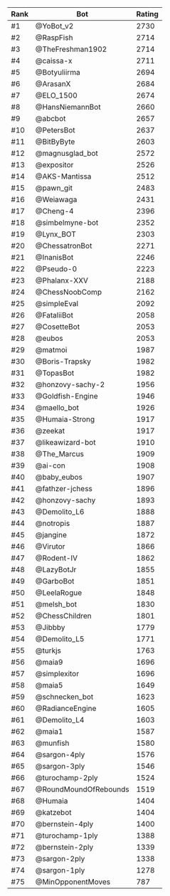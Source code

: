 Rank|Bot|Rating
---|---|---
#1|@YoBot_v2|2730
#2|@RaspFish|2714
#3|@TheFreshman1902|2714
#4|@caissa-x|2711
#5|@Botyuliirma|2694
#6|@ArasanX|2684
#7|@ELO_1500|2674
#8|@HansNiemannBot|2660
#9|@abcbot|2657
#10|@PetersBot|2637
#11|@BitByByte|2603
#12|@magnusglad_bot|2572
#13|@expositor|2526
#14|@AKS-Mantissa|2512
#15|@pawn_git|2483
#16|@Weiawaga|2431
#17|@Cheng-4|2396
#18|@simbelmyne-bot|2352
#19|@Lynx_BOT|2303
#20|@ChessatronBot|2271
#21|@InanisBot|2246
#22|@Pseudo-0|2223
#23|@Phalanx-XXV|2188
#24|@ChessNoobComp|2162
#25|@simpleEval|2092
#26|@FataliiBot|2058
#27|@CosetteBot|2053
#28|@eubos|2053
#29|@matmoi|1987
#30|@Boris-Trapsky|1982
#31|@TopasBot|1982
#32|@honzovy-sachy-2|1956
#33|@Goldfish-Engine|1946
#34|@maello_bot|1926
#35|@Humaia-Strong|1917
#36|@zeekat|1917
#37|@likeawizard-bot|1910
#38|@The_Marcus|1909
#39|@ai-con|1908
#40|@baby_eubos|1907
#41|@fathzer-jchess|1896
#42|@honzovy-sachy|1893
#43|@Demolito_L6|1888
#44|@notropis|1887
#45|@jangine|1872
#46|@Virutor|1866
#47|@Rodent-IV|1862
#48|@LazyBotJr|1855
#49|@GarboBot|1851
#50|@LeelaRogue|1848
#51|@melsh_bot|1830
#52|@ChessChildren|1801
#53|@Jibbby|1779
#54|@Demolito_L5|1771
#55|@turkjs|1763
#56|@maia9|1696
#57|@simplexitor|1696
#58|@maia5|1649
#59|@schnecken_bot|1623
#60|@RadianceEngine|1605
#61|@Demolito_L4|1603
#62|@maia1|1587
#63|@munfish|1580
#64|@sargon-4ply|1576
#65|@sargon-3ply|1546
#66|@turochamp-2ply|1524
#67|@RoundMoundOfRebounds|1519
#68|@Humaia|1404
#69|@katzebot|1404
#70|@bernstein-4ply|1400
#71|@turochamp-1ply|1388
#72|@bernstein-2ply|1339
#73|@sargon-2ply|1338
#74|@sargon-1ply|1278
#75|@MinOpponentMoves|787
